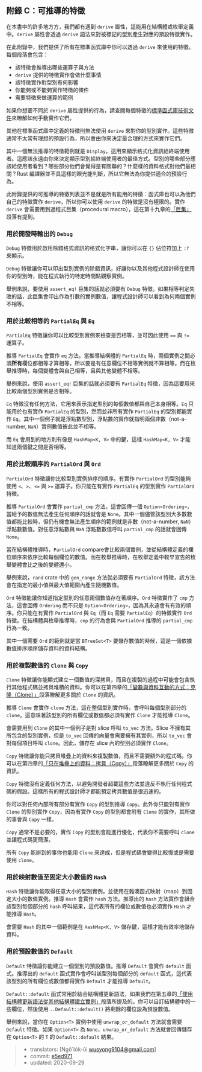## 附錄 C：可推導的特徵

在本書中的許多地方方，我們都有遇到 `derive` 屬性，這能用在結構體或枚舉定義中。`derive` 屬性會透過 `derive` 語法來對被標記的型別產生對應的預設特徵實作。

在此附錄中，我們提供了所有在標準函式庫中你可以透過 `derive` 來使用的特徵。每個段落會包含：

* 該特徵會推導出哪些運算子與方法
* `derive` 提供的特徵實作會做什麼事情
* 該特徵實作對型別有何影響
* 你能夠或不能夠實作特徵的條件
* 需要特徵來做運算的範例

如果你想要不同於 `derive` 屬性提供的行為，請查閱每個特徵的[標準函式庫技術文件](https://doc.rust-lang.org/std/index.html)<!-- ignore -->來瞭解如何手動實作它們。

其他在標準函式庫中定義的特徵則無法使用 `derive` 來對你的型別實作。這些特徵通常不太常有理想的預設行為，所以會由你來決定最合理的方式來實作它們。

其中一個無法推導的特徵範例就是 `Display`，這用來顯示格式化資訊給終端使用者。這應該永遠由你來決定顯示型別給終端使用者的最佳方式。型別的哪些部分應該給使用者看到？哪些部分他們會覺得是有關聯的？什麼樣的資料格式對他們最相關？Rust 編譯器並不具這樣的眼光能判斷，所以它無法為你提供適合的預設行為。

此附錄提供的可推導的特徵列表並不是就是所有能用的特徵：函式庫也可以為他們自己的特徵實作 `derive`，所以你可以使用 `derive` 的特徵是沒有極限的。實作 `derive` 會需要用到過程式巨集（procedural macro），這在第十九章的[「巨集」][macros]<!-- ignore -->段落有提到。

### 用於開發時輸出的 `Debug`

`Debug` 特徵用於啟用除錯格式資訊的格式化字串，讓你可以在 `{}` 佔位符加上 `:?` 來顯示。

`Debug` 特徵讓你可以印出型別實例的除錯資訊，好讓你以及其他程式設計師在使用你的型別時，能在程式執行的特定時間點觀察實例。

舉例來說，要使用 `assert_eq!` 巨集的話就必須要有 `Debug` 特徵。如果相等判定失敗的話，此巨集會印出作為引數的實例數值，讓程式設計師可以看到為何兩個實例不相等。

### 用於比較相等的 `PartialEq` 與 `Eq`

`PartialEq` 特徵讓你可以比較型別實例來檢查是否相等，並可因此使用 `==` 與 `!=` 運算子。

推導 `PartialEq` 會實作 `eq` 方法。當推導結構體的 `PartialEq` 時，兩個實例之間必須**所有**欄位都相等才算相等，所以要是有任意欄位不相等實例就不算相等。而在枚舉推導時，每個變體會與自己相等，且與其他變體不相等。

舉例來說，使用 `assert_eq!` 巨集的話就必須要有 `PartialEq` 特徵，因為這要用來比較兩個型別實例是否相等。

`Eq` 特徵沒有任何方法，它用來表示指定型別的每個數值都與自己本身相等。`Eq` 只能用於也有實作 `PartialEq` 的型別，然而並非所有實作 `PartialEq` 的型別都能實作 `Eq`。其中一個例子就是浮點數型別，浮點數的實作就指明兩個非數（not-a-number, `NaN`）實例數值彼此並不相等。

而 `Eq` 會用到的地方則有像是 `HashMap<K, V>` 中的鍵，這樣 `HashMap<K, V>` 才能知道兩個鍵之間是否相等。

### 用於比較順序的 `PartialOrd` 與 `Ord`

`PartialOrd` 特徵讓你比較型別實例排序的順序。有實作 `PartialOrd` 的型別能夠使用 `<`、`>`、`<=` 與 `>=` 運算子。你只能在有實作 `PartialEq` 的型別實作 `PartialOrd` 特徵。

推導 `PartialOrd` 會實作 `partial_cmp` 方法，這會回傳一個 `Option<Ordering>`，當給予的數值無法產生任何順序的話就會是 `None`。其中一個儘管該型別大多數數值都能比較時，但仍有機會無法產生順序的範例就是非數（not-a-number, `NaN`）浮點數數值。對任意浮點數與 `NaN` 浮點數數值呼叫 `partial_cmp` 的話就會回傳 `None`。

當在結構體推導時，`PartialOrd` compare會比較兩個實例，並從結構體定義的欄位順序來依序比較每個欄位的數值。而在枚舉推導時，在枚舉定義中較早宣告的枚舉變體會比之後的變體還小。

舉例來說，`rand` crate 中的 `gen_range` 方法就必須要有 `PartialOrd` 特徵，該方法會在指定的最小值與最大值範圍內產生隨機數值。

`Ord` 特徵能讓你知道指定型別的任意兩個數值存在著順序。`Ord` 特徵實作了 `cmp` 方法，這會回傳 `Ordering` 而不只是 `Option<Ordering>`，因為其永遠會有有效的順序。你只能在有實作 `PartialOrd` 與 `Eq`（而 `Eq` 需要 `PartialEq`）的特徵實作 `Ord` 特徵。在結構體與枚舉推導時，`cmp` 的行為會與 `PartialOrd` 推導的 `partial_cmp` 行為一致。

其中一個需要 `Ord` 的範例就是當 `BTreeSet<T>` 要儲存數值的時候，這是一個依據數值排序順序儲存資料的資料結構。

### 用於複製數值的 `Clone` 與 `Copy`

`Clone` 特徵讓你能顯式建立一個數值的深拷貝，而且在複製的過程中可能會包含執行其他程式碼並拷貝堆積的資料。你可以在第四章的[「變數與資料互動的方式：克隆（Clone）」][ways-variables-and-data-interact-clone]<!-- ignore -->段落瞭解更多關於 `Clone` 的資訊。

推導 `Clone` 會實作 `clone` 方法，這在整個型別實作時，會呼叫每個型別部分的 `clone`。這意味著該型別的所有欄位或數值都必須有實作 `Clone` 才能推導 `Clone`。

會需要用到 `Clone` 的其中一個例子是對 slice 呼叫 `to_vec` 方法。Slice 不擁有其所包含的型別實例，但是 `to_vec` 回傳的向量會需要擁有其實例，所以 `to_vec` 會對每個項目呼叫 `clone`。因此，儲存在 slice 內的型別必須實作 `Clone`。

`Copy` 特徵讓你能只拷貝堆疊上的資料來複製數值，而且不需要額外的程式碼。你可以在第四章的[「只在堆疊上的資料：拷貝（Copy）」][stack-only-data-copy]<!-- ignore -->段落瞭解更多關於 `Copy` 的資訊。

`Copy` 特徵沒有定義任何方法，以避免開發者超載這些方法並違反不執行任何程式碼的假設。這樣所有的程式設計師才都能預定拷貝數值是很迅速的。

你可以對任何內部所有部分有實作 `Copy` 的型別推導 `Copy`。此外你只能對有實作 `Clone` 的型別實作 `Copy`，因為有實作 `Copy` 的型別都會附有 `Clone` 的實作，其所做的事會與 `Copy` 一樣。

`Copy` 通常不是必要的，實作 `Copy` 的型別會能進行優化，代表你不需要呼叫 `clone` 並讓程式碼更簡潔。

所有 `Copy` 能辦到的事你也能用 `Clone` 來達成，但是程式碼會變得比較慢或是需要使用 `clone`。

### 用於映射數值至固定大小數值的 `Hash`

`Hash` 特徵讓你能取得任意大小的型別實例，並使用在雜湊函式映射（map）到固定大小的數值實例。推導 `Hash` 會實作 `hash` 方法。推導出的 `hash` 方法實作會組合該型別每個部分的 `hash` 呼叫結果，這代表所有的欄位或數值也必須實作 `Hash` 才能推導 `Hash`。

會需要 `Hash` 的其中一個範例是在 `HashMap<K, V>` 儲存鍵，這樣才能有效率地儲存資料。

### 用於預設數值的 `Default`

`Default` 特徵讓你能建立一個型別的預設數值。推導 `Default` 會實作 `default` 函式。推導出的 `default` 函式實作會呼叫該型別每個部分的 `default` 函式，這代表該型別的所有欄位或數值都得實作 `Default` 才能推導 `Default`。

`Default::default` 函式常用於結合結構體更新語法，如果我們在第五章的[「使用結構體更新語法從其他結構體建立實例」][creating-instances-from-other-instances-with-struct-update-syntax]<!-- ignore -->段落所提及的。你可以自訂結構體中的一些欄位，然後使用 `..Default::default()` 將剩餘的欄位設為預設數值。

舉例來說，當你在 `Option<T>` 實例中使用 `unwrap_or_default` 方法就會需要 `Default` 特徵。如果 `Option<T>` 為 `None`，`unwrap_or_default` 方法就會回傳儲存在 `Option<T>` 的 `T` 的 `Default::default` 結果。

[creating-instances-from-other-instances-with-struct-update-syntax]:
ch05-01-defining-structs.html#使用結構體更新語法從其他結構體建立實例
[stack-only-data-copy]:
ch04-01-what-is-ownership.html#只在堆疊上的資料拷貝copy
[ways-variables-and-data-interact-clone]:
ch04-01-what-is-ownership.html#變數與資料互動的方式克隆clone
[macros]: ch19-06-macros.html#巨集

> - translators: [Ngô͘ Io̍k-ūi <wusyong9104@gmail.com>]
> - commit: [e5ed971](https://github.com/rust-lang/book/blob/e5ed97128302d5fa45dbac0e64426bc7649a558c/src/appendix-03-derivable-traits.md)
> - updated: 2020-09-29
